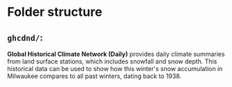 # Folder structure

## `ghcdnd/`:

**Global Historical Climate Network (Daily)** provides daily climate summaries from land surface stations, which includes snowfall and snow depth. This historical data can be used to show how this winter's snow accumulation in Milwaukee compares to all past winters, dating back to 1938.
